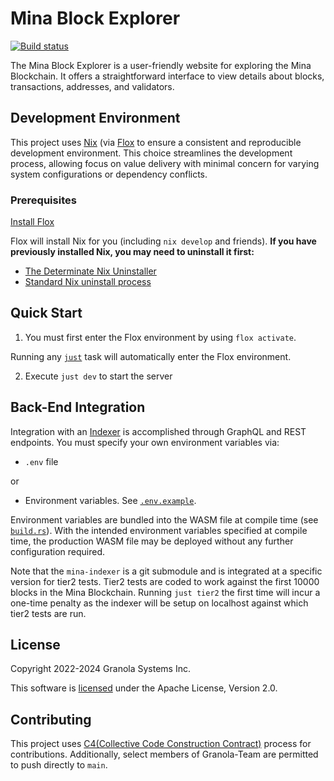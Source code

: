 # Mina Block Explorer

[![Build status](https://badge.buildkite.com/1f8c338cb4ede4e41a4d84de89479fb2eddf9a6f64b72dcf36.svg?branch=main)](https://buildkite.com/granola/mina-block-explorer)

The Mina Block Explorer is a user-friendly website for exploring the Mina
Blockchain. It offers a straightforward interface to view details about blocks,
transactions, addresses, and validators.

## Development Environment

This project uses [Nix](https://nix.dev) (via [Flox](https://flox.dev) to ensure a consistent and reproducible development
environment. This choice streamlines the development process, allowing focus on value delivery with minimal concern for varying system configurations or
dependency conflicts.

### Prerequisites

[Install Flox](https://flox.dev/docs/install-flox/)

Flox will install Nix for you (including `nix develop` and friends).
__If you have previously installed Nix, you may need to uninstall it first:__

- [The Determinate Nix Uninstaller](https://github.com/DeterminateSystems/nix-installer#uninstalling)
- [Standard Nix uninstall process](https://nix.dev/manual/nix/2.24/installation/uninstall)

## Quick Start

1. You must first enter the Flox environment by using `flox activate`.

Running any [`just`](Justfile) task will automatically enter the Flox environment.

2. Execute `just dev` to start the server

## Back-End Integration

Integration with an [Indexer](https://github.com/Granola-Team/mina-indexer) is
accomplished through GraphQL and REST endpoints. You must specify your
own environment variables via:

- `.env` file

or

- Environment variables. See [`.env.example`](.env.example).

Environment variables are bundled into the WASM file at compile time (see
[`build.rs`](build.rs)). With the intended environment variables specified at compile time,
the production WASM file may be deployed without any further configuration
required.

Note that the `mina-indexer` is a git submodule and is integrated at a specific version
for tier2 tests. Tier2 tests are coded to work against the first 10000 blocks in the
Mina Blockchain. Running `just tier2` the first time will incur a one-time penalty as the
indexer will be setup on localhost against which tier2 tests are run.

## License

Copyright 2022-2024 Granola Systems Inc.

This software is [licensed](LICENSE) under the Apache License, Version 2.0.

## Contributing

This project uses [C4(Collective Code Construction
Contract)](https://rfc.zeromq.org/spec/42/) process for contributions.
Additionally, select members of Granola-Team are permitted to push directly to
`main`.
